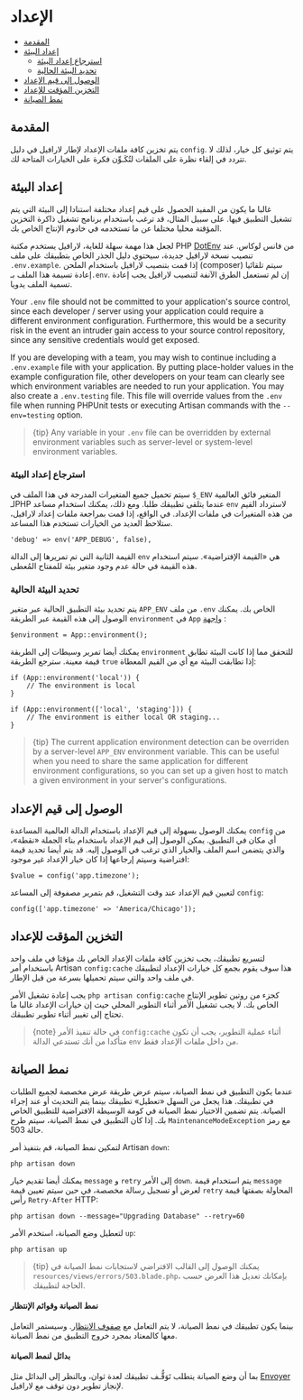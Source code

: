 # الإعداد

- [المقدمة](#introduction)
- [إعداد البيئة](#environment-configuration)
    - [استرجاع إعداد البيئة](#retrieving-environment-configuration)
    - [تحديد البيئة الحالية](#determining-the-current-environment)
- [الوصول إلى قيم الإعداد](#accessing-configuration-values)
- [التخزين المؤقت للإعداد](#configuration-caching)
- [نمط الصيانة](#maintenance-mode)

<a name="introduction"></a>
## المقدمة

يتم تخزين كافة ملفات الإعداد لإطار لارافيل في دليل `config`. يتم توثيق كل خيار، لذلك لا تتردد في إلقاء نظرة على الملفات لتُكَـوِّن فكرة على الخيارات المتاحة لك.

<a name="environment-configuration"></a>
## إعداد البيئة

غالبا ما يكون من المفيد الحصول على قيم إعداد مختلفة استنادا إلى البيئة التي يتم تشغيل التطبيق فيها. على سبيل المثال، قد ترغب باستخدام برنامج تشغيل ذاكرة التخزين المؤقتة محليا مختلفا عن ما تستخدمه في خادوم الإنتاج الخاص بك.

لجعل هذا مهمة سهلة للغاية، لارافيل يستخدم مكتبة PHP [DotEnv](https://github.com/vlucas/phpdotenv) من فانس لوكاس. عند تنصيب نسخة لارافيل جديدة، سيحتوي دليل الجذر الخاص بتطبيقك على ملف `.env.example`. إذا قمت بتنصيب لارافيل باستخدام الملحن (composer) سيتم تلقائيا إعادة تسيمة هذا الملف بـ`.env`. إن لم تستعمل الطرق الآنفة لتنصيب لارافيل يجب إعادة تسمية الملف يدويا. 

Your `.env` file should not be committed to your application's source control, since each developer / server using your application could require a different environment configuration. Furthermore, this would be a security risk in the event an intruder gain access to your source control repository, since any sensitive credentials would get exposed.

If you are developing with a team, you may wish to continue including a `.env.example` file with your application. By putting place-holder values in the example configuration file, other developers on your team can clearly see which environment variables are needed to run your application. You may also create a `.env.testing` file. This file will override values from the `.env` file when running PHPUnit tests or executing Artisan commands with the `--env=testing` option.

> {tip} Any variable in your `.env` file can be overridden by external environment variables such as server-level or system-level environment variables.

<a name="retrieving-environment-configuration"></a>
### استرجاع إعداد البيئة

سيتم تحميل جميع المتغيرات المدرجة في هذا الملف في `$_ENV` المتغير فائق العالمية لـPHP عندما يتلقى تطبيقك طلبا. ومع ذلك، يمكنك استخدام مساعد `env` لاسترداد القيم من هذه المتغيرات في ملفات الإعداد. في الواقع، إذا قمت بمراجعة ملفات إعداد لارافيل، ستلاحظ العديد من الخيارات تستخدم هذا المساعد.

    'debug' => env('APP_DEBUG', false),

القيمة الثانية التي تم تمريرها إلى الدالة `env` هي «القيمة الإفتراضية». سيتم استخدام هذه القيمة في حالة عدم وجود متغير بيئة للمفتاح المُعطى.

<a name="determining-the-current-environment"></a>
### تحديد البيئة الحالية

يتم تحديد بيئة التطبيق الحالية عبر متغير `APP_ENV` من ملف `.env` الخاص بك. يمكنك الوصول إلى هذه القيمة عبر الطريقة `environment` في `App` [واجهة](/docs/{{version}}/facades) :

    $environment = App::environment();

يمكنك أيضا تمرير وسيطات إلى الطريقة `environment` للتحقق مما إذا كانت البيئة تطابق قيمة معينة. سترجع الطريقة `true` إذا تطابقت البيئة مع أي من القيم المعطاة:

    if (App::environment('local')) {
        // The environment is local
    }

    if (App::environment(['local', 'staging'])) {
        // The environment is either local OR staging...
    }

> {tip} The current application environment detection can be overriden by a server-level `APP_ENV` environment variable. This can be useful when you need to share the same application for different environment configurations, so you can set up a given host to match a given environment in your server's configurations.

<a name="accessing-configuration-values"></a>
## الوصول إلى قيم الإعداد

يمكنك الوصول بسهولة إلى قيم الإعداد باستخدام الدالة العالمية المساعدة `config` من أي مكان في التطبيق. يمكن الوصول إلى قيم الإعداد باستخدام بناء الجملة «نقطة»، والذي يتضمن اسم الملف والخيار الذي ترغب في الوصول إليه. قد يتم أيضا تحديد قيمة افتراضية وسيتم إرجاعها إذا كان خيار الإعداد غير موجود:

    $value = config('app.timezone');

لتعيين قيم الإعداد عند وقت التشغيل، قم بتمرير مصفوفة إلى المساعد `config`:

    config(['app.timezone' => 'America/Chicago']);

<a name="configuration-caching"></a>
## التخزين المؤقت للإعداد

لتسريع تطبيقك، يجب تخزين كافة ملفات الإعداد الخاص بك مؤقتا في ملف واحد باستخدام أمر Artisan `config:cache` هذا سوف يقوم بجمع كل خيارات الإعداد لتطبيقك في ملف واحد والتي سيتم تحميلها بسرعة من قبل الإطار.

يجب إعادة تشغيل الأمر `php artisan config:cache` كجزء من روتين تطوير الإنتاج الخاص بك. لا يجب تشغيل الأمر أثناء التطوير المحلي حيث إن خيارات الإعداد غالبا ما تحتاج إلى تغيير أثناء تطوير تطبيقك.

> {note} في حالة تنفيذ الأمر `config:cache` أثناء عملية التطوير، يجب أن تكون متأكدا من أنك تستدعي الدالة `env` من داخل ملفات الإعداد فقط.

<a name="maintenance-mode"></a>
## نمط الصيانة

عندما يكون التطبيق في نمط الصيانة، سيتم عرض طريقة عرض مخصصة لجميع الطلبات في تطبيقك. هذا يجعل من السهل «تعطيل» تطبيقك بينما يتم التحديث أو عند إجراء الصيانة. يتم تضمين الاختيار نمط الصيانة في كومة الوسيطة الافتراضية للتطبيق الخاص بك. إذا كان التطبيق في نمط الصيانة، سيتم طرح `MaintenanceModeException` مع رمز حالة 503.

لتمكين نمط الصيانة، قم بتنفيذ أمر Artisan `down`:

    php artisan down

يمكنك أيضا تقديم خيار `message` و `retry` إلى الأمر `down`. يتم استخدام قيمة  `message`  لعرض أو تسجيل رسالة مخصصة، في حين سيتم تعيين قيمة `retry` المحاولة بصفتها قيمة رأس `Retry-After` HTTP:

    php artisan down --message="Upgrading Database" --retry=60

لتعطيل وضع الصيانة، استخدم الأمر `up`:

    php artisan up

> {tip} يمكنك الوصول إلى القالب الافتراضي لاستجابات نمط الصيانة في `resources/views/errors/503.blade.php`، بإمكانك تعديل هذا العرض حسب الحاجة لتطبيقك.

#### نمط الصيانة وقوائم الإنتظار

بينما يكون تطبيقك في نمط الصيانة، لا يتم التعامل مع [صفوف الانتظار](/docs/{{version}}/queues). وسيستمر التعامل معها كالمعتاد بمجرد خروج التطبيق من نمط الصيانة.

#### بدائل لنمط الصيانة

بما أن وضع الصيانة يتطلب تَوَقُّـف تطبيقك لعدة ثوان، وبالنظر إلى البدائل مثل [Envoyer](https://envoyer.io) لإنجاز تطوير دون توقف مع لارافيل.
